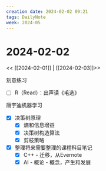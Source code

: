 ```yaml
---
creation date: 2024-02-02 09:21
tags: DailyNote
week: 2024-05
---
```


# 2024-02-02

<< [[2024-02-01]] | [[2024-02-03]]>>

刻意练习
- [ ] R（Read）：出声读《毛选》

唐宇迪机器学习
- [x] 决策树原理
	- [x] 熵和信息增益
	- [x] 决策树构造算法
	- [x] 剪枝策略

- [x] 整理将来需要整理的课程科目笔记
	- [x] C++ - 迁移，从Evernote
	- [x] AI - 概论 - 概念，产生和发展

